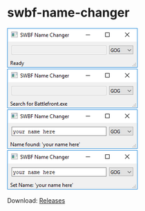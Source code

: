 # swbf-name-changer

![Ready](https://github.com/21stcenturyclan/swbf-name-changer/blob/master/readme/ready.png)
![Search](https://github.com/21stcenturyclan/swbf-name-changer/blob/master/readme/search.png)
![Found](https://github.com/21stcenturyclan/swbf-name-changer/blob/master/readme/found.png)
![Set](https://github.com/21stcenturyclan/swbf-name-changer/blob/master/readme/set.png)

Download: [Releases](https://github.com/21stcenturyclan/swbf-name-changer/releases)